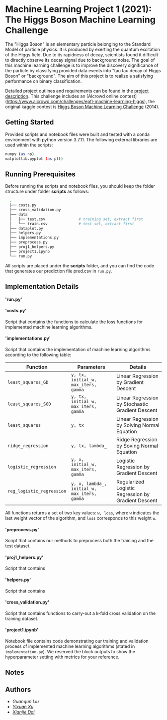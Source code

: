 # Machine Learning Project 1 (2021): The Higgs Boson Machine Learning Challenge

The "Higgs Boson" is an elementary particle belonging to the Standard Model of particle physics. It is produced by exerting the quantum excitation of the Higgs field. Due to its rapidness of decay, scientists found it difficult to directly observe its decay signal due to background noise. The goal of this machine learning challenge is to improve the discovery significance of the particle by classifying provided data events into "tau tau decay of Higgs Boson" or "background". The aim of this project is to realize a satisfying performance on binary classification.

Detailed project outlines and requirements can be found in the [project description](./projects/project1/project1_description.pdf). This challenge includes an [AIcrowd online contest] (https://www.aicrowd.com/challenges/epfl-machine-learning-higgs), the original kaggle contest is [Higgs Boson Machine Learning Challenge](https://www.kaggle.com/c/higgs-boson) (2014).

## Getting Started
Provided scripts and notebook files were built and tested with a conda environment with python version 3.7.11. 
The following external libraries are used within the scripts:

```bash
numpy (as np)
matplotlib.pyplot (as plt)
```

## Running Prerequisites
Before running the scripts and notebook files, you should keep the folder structure under folder **scripts** as follows:

```bash
  .
  ├── costs.py
  ├── cross_validation.py
  ├── data
  │   ├── test.csv               # training set, extract first
  │   └── train.csv              # test set, extract first
  ├── dataplot.py
  ├── helpers.py
  ├── implementations.py
  ├── preprocess.py
  ├── proj1_helpers.py
  ├── project1.ipynb
  └── run.py
```

All scripts are placed under the **scripts** folder, and you can find the code that generates our prediction file pred.csv in `run.py`.


## Implementation Details

#### 'run.py'


#### 'costs.py'
Script that contains the functions to calculate the loss functions for implemented machine learning algorithms.

#### 'implementations.py'
Script that contains the implementation of machine learning algorithms according to the following table:

| Function            | Parameters | Details |
|-------------------- |-----------|---------|
| `least_squares_GD`  | `y, tx, initial_w, max_iters, gamma`  | Linear Regression by Gradient Descent |
| `least_squares_SGD` | `y, tx, initial_w, max_iters, gamma`  | Linear Regression by Stochastic Gradient Descent |
| `least_squares`     | `y, tx` | Linear Regression by Solving Normal Equation |
| `ridge_regression`  | `y, tx, lambda_` | Ridge Regression by Soving Normal Equation |
| `logistic_regression`| `y, x, initial_w, max_iters, gamma` | Logistic Regression by Gradient Descent |
| `reg_logistic_regression` | `y, x, lambda_, initial_w, max_iters, gamma` | Regularized Logistic Regression by Gradient Descent |

All functions returns a set of two key values: `w, loss`, where `w` indicates the last weight vector of the algorithm, and `loss` corresponds to this weight `w`.

#### 'preprocess.py'
Script that contains our methods to preprocess both the training and the test dataset. 

#### 'proj1_helpers.py'
Script that contains 

#### 'helpers.py'
Script that contains 

#### 'cross_validation.py'
Script that contains functions to carry-out a k-fold cross validation on the training dataset.

#### 'project1.ipynb'
Notebook file contains code demonstrating our training and validation process of implemented machine learning algorithms (stated in `implementation.py`). 
We reserved the block outputs to show the hyperparameter setting with metrics for your reference.

## Notes


## Authors
* *Guanqun Liu*
* [*Yixuan Xu*](https://github.com/Alvorecer721)
* [*Xianjie Dai*](https://github.com/xianjiedai)
